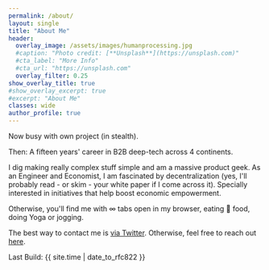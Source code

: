 ```yaml
---
permalink: /about/
layout: single
title: "About Me"
header:
  overlay_image: /assets/images/humanprocessing.jpg
  #caption: "Photo credit: [**Unsplash**](https://unsplash.com)"
  #cta_label: "More Info"
  #cta_url: "https://unsplash.com"
  overlay_filter: 0.25
show_overlay_title: true
#show_overlay_excerpt: true
#excerpt: "About Me"
classes: wide
author_profile: true  
---
```


Now busy with own project (in stealth).

Then: A fifteen years' career in B2B deep-tech across 4 continents.

I dig making really complex stuff simple and am a massive product geek. As an Engineer and Economist, I am fascinated by decentralization (yes, I'll probably read - or skim - your white paper if I come across it). Specially interested in initiatives that help boost economic empowerment.

Otherwise, you'll find me with ∞ tabs open in my browser, eating 🌱 food, doing Yoga or jogging.

The best way to contact me is [via Twitter](https://twitter.com/celue). Otherwise, feel free to reach out [here](/Contact).

<lastBuildDate>
Last Build: {{ site.time | date_to_rfc822 }}
</lastBuildDate>
